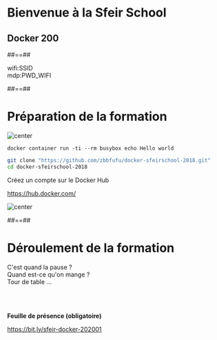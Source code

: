 <!-- .slide: class="first-slide" sfeir-level="2" sfeir-techno="docker" -->

# **Bienvenue à la Sfeir School**

## **Docker 200**

##==##

<!-- .slide: class="school-presentation" -->

<div class="wifi">
    <span class="key">wifi:</span><span>SSID</span><br>
    <span class="key">mdp:</span><span>PWD_WIFI</span>
</div>

##==##

<!-- .slide: class="with-code big-code" -->

# Préparation de la formation

![center](./assets/images/icon/terminal.png)

```docker
docker container run -ti --rm busybox echo Hello world
```

```bash
git clone "https://github.com/zbbfufu/docker-sfeirschool-2018.git"
cd docker-sfeirschool-2018
```

Créez un compte sur le Docker Hub

https://hub.docker.com/ <!-- .element: class="center" target="_blank" rel="noopener noreferrer" -->

![center](./assets/images/docker.png)

##==##

# Déroulement de la formation

<p class="center">
C'est quand la pause ?<br>
Quand est-ce qu'on mange ?<br>
Tour de table ...
</p>
<br><br>

**Feuille de présence (obligatoire)** <!-- .element: class="center" -->

https://bit.ly/sfeir-docker-202001 <!-- .element: class="center" -->
